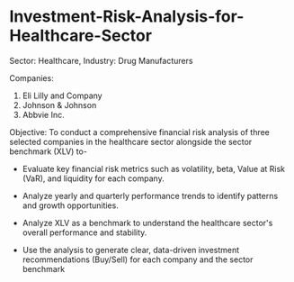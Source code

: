 # Investment-Risk-Analysis-for-Healthcare-Sector


Sector: Healthcare, Industry: Drug Manufacturers

Companies:
1. Eli Lilly and Company
2. Johnson & Johnson
3. Abbvie Inc.

Objective: To conduct a comprehensive financial risk analysis of three selected companies in the healthcare sector alongside the sector benchmark (XLV) to-

*   Evaluate key financial risk metrics such as volatility, beta, Value at Risk (VaR), and liquidity for each company.

*   Analyze yearly and quarterly performance trends to identify patterns and growth opportunities.

*   Analyze XLV as a benchmark to understand the healthcare sector's overall performance and stability.
*   Use the analysis to generate clear, data-driven investment recommendations (Buy/Sell) for each company and the sector benchmark
